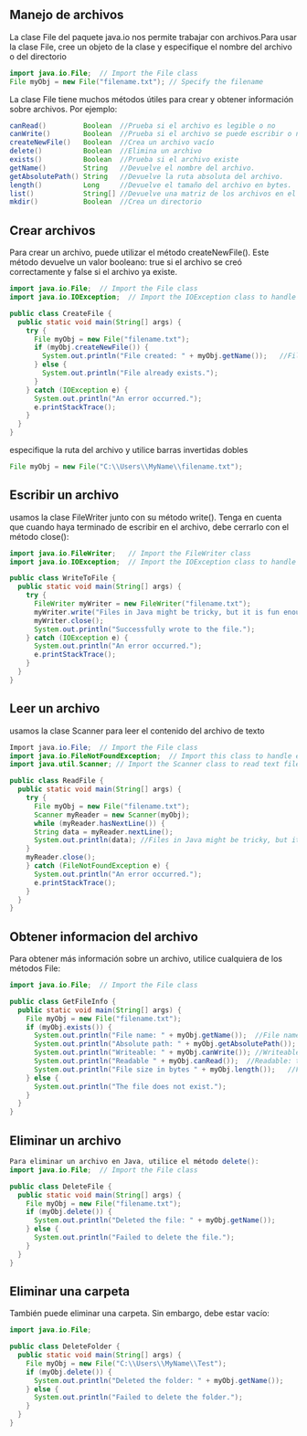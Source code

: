 ## Manejo de archivos

La clase File del paquete java.io nos permite trabajar con archivos.Para usar la clase File, cree un objeto de la clase y especifique el nombre del archivo o del directorio

```java
import java.io.File;  // Import the File class
File myObj = new File("filename.txt"); // Specify the filename
```

La clase File tiene muchos métodos útiles para crear y obtener información sobre archivos. Por ejemplo:

```java
canRead()         Boolean  //Prueba si el archivo es legible o no
canWrite()        Boolean  //Prueba si el archivo se puede escribir o no
createNewFile()   Boolean  //Crea un archivo vacío
delete()          Boolean  //Elimina un archivo
exists()          Boolean  //Prueba si el archivo existe
getName()         String   //Devuelve el nombre del archivo.
getAbsolutePath() String   //Devuelve la ruta absoluta del archivo.
length()          Long     //Devuelve el tamaño del archivo en bytes.
list()            String[] //Devuelve una matriz de los archivos en el directorio.
mkdir()           Boolean  //Crea un directorio
```

## Crear archivos

Para crear un archivo, puede utilizar el método createNewFile(). Este método devuelve un valor booleano: 
true si el archivo se creó correctamente y false si el archivo ya existe.
```java
import java.io.File;  // Import the File class
import java.io.IOException;  // Import the IOException class to handle errors

public class CreateFile {
  public static void main(String[] args) {
    try {
      File myObj = new File("filename.txt");
      if (myObj.createNewFile()) {
        System.out.println("File created: " + myObj.getName());   //File created: filename.txt
      } else {
        System.out.println("File already exists.");
      }
    } catch (IOException e) {
      System.out.println("An error occurred.");
      e.printStackTrace();
    }
  }
}
```

especifique la ruta del archivo y utilice barras invertidas dobles

```java
File myObj = new File("C:\\Users\\MyName\\filename.txt");
```

## Escribir un archivo

usamos la clase FileWriter junto con su método write(). Tenga en cuenta que cuando haya terminado de escribir en el archivo, debe cerrarlo con el método close():

```java
import java.io.FileWriter;   // Import the FileWriter class
import java.io.IOException;  // Import the IOException class to handle errors

public class WriteToFile {
  public static void main(String[] args) {
    try {
      FileWriter myWriter = new FileWriter("filename.txt");
      myWriter.write("Files in Java might be tricky, but it is fun enough!");
      myWriter.close();
      System.out.println("Successfully wrote to the file.");
    } catch (IOException e) {
      System.out.println("An error occurred.");
      e.printStackTrace();
    }
  }
}
```
## Leer un archivo

usamos la clase Scanner para leer el contenido del archivo de texto

```java
Import java.io.File;  // Import the File class
import java.io.FileNotFoundException;  // Import this class to handle errors
import java.util.Scanner; // Import the Scanner class to read text files

public class ReadFile {
  public static void main(String[] args) {
    try {
      File myObj = new File("filename.txt");
      Scanner myReader = new Scanner(myObj);
      while (myReader.hasNextLine()) {
      String data = myReader.nextLine();
      System.out.println(data); //Files in Java might be tricky, but it is fun enough!
    }
    myReader.close();
    } catch (FileNotFoundException e) {
      System.out.println("An error occurred.");
      e.printStackTrace();
    }
  }
}
```

## Obtener informacion del archivo

Para obtener más información sobre un archivo, utilice cualquiera de los métodos File:

```java
import java.io.File;  // Import the File class

public class GetFileInfo { 
  public static void main(String[] args) {
    File myObj = new File("filename.txt");
    if (myObj.exists()) {
      System.out.println("File name: " + myObj.getName());  //File name: filename.txt
      System.out.println("Absolute path: " + myObj.getAbsolutePath());  //Absolute path: C:\Users\MyName\filename.txt
      System.out.println("Writeable: " + myObj.canWrite()); //Writeable: true
      System.out.println("Readable " + myObj.canRead());  //Readable: true
      System.out.println("File size in bytes " + myObj.length());   //File size in bytes: 0
    } else {
      System.out.println("The file does not exist.");
    }
  }
}
```

## Eliminar un archivo

```java
Para eliminar un archivo en Java, utilice el método delete():
import java.io.File;  // Import the File class

public class DeleteFile {
  public static void main(String[] args) { 
    File myObj = new File("filename.txt"); 
    if (myObj.delete()) { 
      System.out.println("Deleted the file: " + myObj.getName());
    } else {
      System.out.println("Failed to delete the file.");
    } 
  } 
}
```

## Eliminar una carpeta
También puede eliminar una carpeta. Sin embargo, debe estar vacío:

```java
import java.io.File; 

public class DeleteFolder {
  public static void main(String[] args) { 
    File myObj = new File("C:\\Users\\MyName\\Test"); 
    if (myObj.delete()) { 
      System.out.println("Deleted the folder: " + myObj.getName());
    } else {
      System.out.println("Failed to delete the folder.");
    } 
  } 
}
```